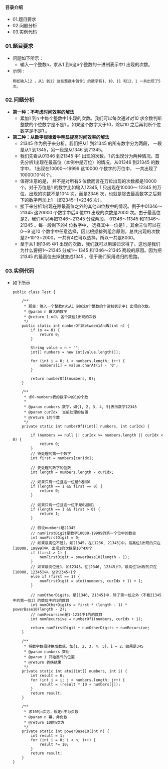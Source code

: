 #### 目录介绍
- 01.题目要求
- 02.问题分析
- 03.实例代码










### 01.题目要求
- 问题如下所示：
    - 输入一个整数n，求从1 到n这n个整数的十进制表示中1 出现的次数。
- 示例 :
    ```
    例如输入12 ，从1 到12 这些整数中包含1 的数字有1、10、11 和12，1 一共出现了5 次。
    ```




### 02.问题分析
- **第一种：不考虑时间效率的解法**
    - 累加1 到n 中每个整数中1出现的次数。我们可以每次通过对10 求余数判断整数的个位数字是不是1 。如果这个数字大于10，除以10 之后再判断个位数字是不是1 。
- **第二种：从数字规律着手明显提高时间效率的解法**
    - 21345 作为例子来分析。我们把从1 到21345 的所有数字分为两段， 一段是从1 到1345，另一段是从1346 到21345。
    - 我们先看从01346 到21345 中1 出现的次数。1 的出现分为两种情况。首先分析1出现在最高位（本例中是万位）的情况。从01346 到21345 的数字中， 1出现在10000～19999 这10000 个数字的万位中， 一共出现了10000(10^4)个。
    - 值得注意的是， 并不是对所有5 位数而言在万位出现的次数都是10000 个。对于万位是1 的数字比如输入12345, 1 只出现在10000～ 12345 的万位，出现的次数不是10^4 次，而是2346 次，也就是除去最高数字之后剩下的数字再加上1 （即2345+1=2346 次）。
    - 接下来分析1出现在除最高位之外的其他四位数中的情况。例子中01346～21345 这20000 个数字中后4 位中1 出现的次数是2000 次。由于最高位是2，我们可以再把1346～21345 分成两段， 01346～11345 和11346～21345 。每一段剩下的4 位数字中， 选择其中一位是1 ，其余三位可以在0～9 这10 个数字中任意选择，因此根据排列组合原则，总共出现的次数是2*10^3=2000，一共有4位可以选择，所以一共是8000。
    - 至于从1 到1345 中1 出现的次数，我们就可以用递归求得了。这也是我们为什么要把1～21345 分成1～ 1345 和1346～21345 两段的原因。因为把21345 的最高位去掉就变成1345 ，便于我们采用递归的思路。


### 03.实例代码
- 如下所示
    ```
    public class Test {
    
        /**
         * 题目：输入一个整数n求从1 到n这n个整数的十进制表示中1 出现的次数。
         * @param n 最大的数字
         * @return 1-n中，各个数位1出现的次数
         */
        public static int numberOf1Between1AndN(int n) {
            if (n <= 0) {
                return 0;
            }
    
            String value = n + "";
            int[] numbers = new int[value.length()];
    
            for (int i = 0; i < numbers.length; i++) {
                numbers[i] = value.charAt(i) - '0';
            }
    
            return numberOf1(numbers, 0);
        }
    
        /**
         * 求0-numbers表的数字中的1的个数
         *
         * @param numbers 数字，如{1, 2, 3, 4, 5}表示数字12345
         * @param curIdx  当前处理的位置
         * @return 1的个数
         */
        private static int numberOf1(int[] numbers, int curIdx) {
    
            if (numbers == null || curIdx >= numbers.length || curIdx < 0) {
                return 0;
            }
            // 待处理的第一个数字
            int first = numbers[curIdx];
    
            // 要处理的数字的位数
            int length = numbers.length - curIdx;
    
            // 如果只有一位且这一位是0返回0
            if (length == 1 && first == 0) {
                return 0;
            }
    
            // 如果只有一位且这一位不是0返回1
            if (length == 1 && first > 0) {
                return 1;
            }
    
            // 假设numbers是21345
            // numFirstDigit是数字10000-19999的第一个位中的数目
            int numFirstDigit = 0;
            // 如果最高位不是1，如21345，在[1236, 21345]中，最高位1出现的只在[10000, 19999]中，出现1的次数是10^4方个
            if (first > 1) {
                numFirstDigit = powerBase10(length - 1);
            }
            // 如果最高位是1，如12345，在[2346, 12345]中，最高位1出现的只在[10000, 12345]中，总计2345+1个
            else if (first == 1) {
                numFirstDigit = atoi(numbers, curIdx + 1) + 1;
            }
    
            // numOtherDigits，是[1346, 21345]中，除了第一位之外（不看21345中的第一位2）的数位中的1的数目
            int numOtherDigits = first * (length - 1) * powerBase10(length - 2);
            // numRecursive是1-1234中1的的数目
            int numRecursive = numberOf1(numbers, curIdx + 1);
    
            return numFirstDigit + numOtherDigits + numRecursive;
        }
    
        /**
         * 将数字数组转换成数值，如{1, 2, 3, 4, 5}，i = 2，结果是345
         * @param numbers 数组
         * @param i 开始黑气的位置
         * @return 转换结果
         */
        private static int atoi(int[] numbers, int i) {
            int result = 0;
            for (int j = i; j < numbers.length; j++) {
                result = (result * 10 + numbers[j]);
            }
            return result;
        }
    
        /**
         * 求10的n次方，假定n不为负数
         * @param n 幂，非负数
         * @return 10的n次方
         */
        private static int powerBase10(int n) {
            int result = 1;
            for (int i = 0; i < n; i++) {
                result *= 10;
            }
            return result;
        }
    }
    ```














